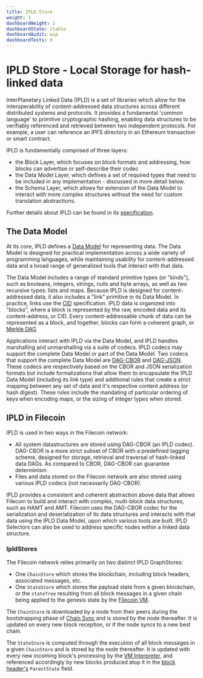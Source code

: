 ```yaml
---
title: IPLD Store
weight: 3
dashboardWeight: 1
dashboardState: stable
dashboardAudit: wip
dashboardTests: 0
---
```


# IPLD Store - Local Storage for hash-linked data

InterPlanetary Linked Data (IPLD) is a set of libraries which allow for the interoperability of content-addressed data structures across different distributed systems and protocols. It provides a fundamental 'common language' to primitive cryptographic hashing, enabling data structures to be verifiably referenced and retrieved between two independent protocols. For example, a user can reference an IPFS directory in an Ethereum transaction or smart contract.

IPLD is fundamentally comprised of three layers:

- the Block Layer, which focuses on block formats and addressing, how blocks can advertise or self-describe their codec
- the Data Model Layer, which defines a set of required types that need to be included in any implementation - discussed in more detail below.
- the Schema Layer, which allows for extension of the Data Model to interact with more complex structures without the need for custom translation abstractions.

Further details about IPLD can be found in its [specification](https://github.com/ipld/specs).


## The Data Model

At its core, IPLD defines a [Data Model](https://github.com/ipld/specs/blob/master/data-model-layer/data-model.md) for representing data. The Data Model is designed for practical implementation across a wide variety of programming languages, while maintaining usability for content-addressed data and a broad range of generalized tools that interact with that data. 

The Data Model includes a range of standard primitive types (or "kinds"), such as booleans, integers, strings, nulls and byte arrays, as well as two recursive types: lists and maps. Because IPLD is designed for content-addressed data, it also includes a "link" primitive in its Data Model. In practice, links use the [CID](https://github.com/multiformats/cid) specification. IPLD data is organized into "blocks", where a block is represented by the raw, encoded data and its content-address, or CID. Every content-addressable chunk of data can be represented as a block, and together, blocks can form a coherent graph, or [Merkle DAG](https://docs.ipfs.io/guides/concepts/merkle-dag/).

Applications interact with IPLD via the Data Model, and IPLD handles marshalling and unmarshalling via a suite of codecs. IPLD codecs may support the complete Data Model or part of the Data Model. Two codecs that support the complete Data Model are [DAG-CBOR](https://github.com/ipld/specs/blob/master/block-layer/codecs/dag-cbor.md) and [DAG-JSON](https://github.com/ipld/specs/blob/master/block-layer/codecs/dag-json.md). These codecs are respectively based on the CBOR and JSON serialization formats but include formalizations that allow them to encapsulate the IPLD Data Model (including its link type) and additional rules that create a strict mapping between any set of data and it's respective content address (or hash digest). These rules include the mandating of particular ordering of keys when encoding maps, or the sizing of integer types when stored.

## IPLD in Filecoin

IPLD is used in two ways in the Filecoin network:
- All system datastructures are stored using DAG-CBOR (an IPLD codec). DAG-CBOR is a more strict subset of CBOR with a predefined tagging scheme, designed for storage, retrieval and traversal of hash-linked data DAGs. As compared to CBOR, DAG-CBOR can guarantee determinism.
- Files and data stored on the Filecoin network are also stored using various IPLD codecs (not necessarily DAG-CBOR).

IPLD provides a consistent and coherent abstraction above data that allows Filecoin to build and interact with complex, multi-block data structures, such as HAMT and AMT. Filecoin uses the DAG-CBOR codec for the serialization and deserialization of its data structures and interacts with that data using the IPLD Data Model, upon which various tools are built. IPLD Selectors can also be used to address specific nodes within a linked data structure.

### IpldStores

The Filecoin network relies primarily on two distinct IPLD GraphStores:

- One `ChainStore` which stores the blockchain, including block headers, associated messages, etc.
- One `StateStore` which stores the payload state from a given blockchain, or the `stateTree` resulting from all block messages in a given chain being applied to the genesis state by the [Filecoin VM](systems/filecoin_vm).

The `ChainStore` is downloaded by a node from their peers during the bootstrapping phase of [Chain Sync](chainsync) and is stored by the node thereafter. It is updated on every new block reception, or if the node syncs to a new best chain.

The `StateStore` is computed through the execution of all block messages in a given `ChainStore` and is stored by the node thereafter. It is updated with every new incoming block's processing by the [VM Interpreter](interpreter), and referenced accordingly by new blocks produced atop it in the [block header's](block) `ParentState` field.
